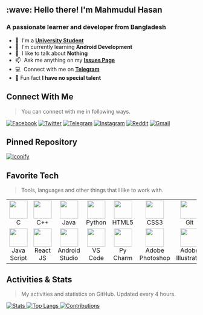 <link rel="stylesheet" href="https://cdn.jsdelivr.net/gh/devicons/devicon@v2.15.1/devicon.min.css">
<h2 align="left" id="mahmud0808-title">:wave: Hello there! I'm Mahmudul Hasan</h1>
<h3 align="left">A passionate learner and developer from Bangladesh</h3>

- :office: &nbsp;I'm a **[University Student](https://daffodilvarsity.edu.bd/)**
- :seedling: &nbsp;I’m currently learning **Android Development**
- :speech_balloon: &nbsp;I like to talk about **Nothing**
- :mailbox: &nbsp;Ask me anything on my **[Issues Page](https://github.com/Mahmud0808/Mahmud0808/issues)**
- :computer: &nbsp;Connect with me on **[Telegram](https://t.me/DrDisagree)**
- :eyes: Fun fact **I have no special talent**

<h2 align="left" id="mahmud0808-social">Connect With Me</h2>

> You can connect with me in following ways.

[<img alt="Facebook" src="https://img.shields.io/badge/Facebook-1877F2?style=for-the-badge&logo=facebook&logoColor=white">](https://facebook.com/DrDisagree) [<img alt="Twitter" src="https://img.shields.io/badge/Twitter-1DA1F2?style=for-the-badge&logo=twitter&logoColor=white">](https://twitter.com/DrDisagree) [<img alt="Telegram" src="https://img.shields.io/badge/Telegram-2CA5E0?style=for-the-badge&logo=telegram&logoColor=white">](https://t.me/DrDisagree) [<img alt="Instagram" src="https://img.shields.io/badge/Instagram-E4405F?style=for-the-badge&logo=instagram&logoColor=white">](https://instagram.com/DrDisagree) [<img alt="Reddit" src="https://img.shields.io/badge/Reddit-FF4500?style=for-the-badge&logo=reddit&logoColor=white">](https://reddit.com/u/DrDisagree) [<img alt="Gmail" src="https://img.shields.io/badge/Gmail-D14836?style=for-the-badge&logo=gmail&logoColor=white">](mailto:crazymahmud08@gmail.com)

<h2 align="left" id="mahmud0808-pin">Pinned Repository</h2>

<a href="https://github.com/Mahmud0808/Iconify">
  <picture>
  <source 
    srcset="https://github-readme-stats.vercel.app/api/pin/?username=mahmud0808&repo=iconify&theme=dracula&hide_border=true&show_icons=true&icon_color=ffb6c1"
    media="(prefers-color-scheme: dark)"
  />
  <source
    srcset="https://github-readme-stats.vercel.app/api/pin/?username=mahmud0808&repo=iconify&theme=vue&show_icons=true"
    media="(prefers-color-scheme: light), (prefers-color-scheme: no-preference)"
  />
  <img src="https://github-readme-stats.vercel.app/api/pin/?username=mahmud0808&repo=iconify&theme=vue&show_icons=true" alt="Iconify" />
  </picture>
</a>

<h2 align="left" id="mahmud0808-tech">Favorite Tech</h2>

> Tools, languages and other things that I like to work with.

<table>
  <tr>
    <td align="center" width="98">
      <a href="#mahmud0808-tech">
        <img src="https://cdn.jsdelivr.net/gh/devicons/devicon/icons/c/c-original.svg" width="48" height="48" alt="" />
      </a>
      <br>C
    </td>
    <td align="center" width="98">
      <a href="#mahmud0808-tech">
        <img src="https://cdn.jsdelivr.net/gh/devicons/devicon/icons/cplusplus/cplusplus-original.svg" width="48" height="48" alt="" />
      </a>
      <br>C++
    </td>
    <td align="center" width="98">
      <a href="#mahmud0808-tech">
        <img src="https://cdn.jsdelivr.net/gh/devicons/devicon/icons/java/java-original.svg" width="48" height="48" alt="" />
      </a>
      <br>Java
    </td>
    <td align="center" width="98">
      <a href="#mahmud0808-tech">
        <img src="https://cdn.jsdelivr.net/gh/devicons/devicon/icons/python/python-original.svg" width="48" height="48" alt="" />
      </a>
      <br>Python
    </td>
    <td align="center" width="98">
      <a href="#mahmud0808-tech">
        <img src="https://cdn.jsdelivr.net/gh/devicons/devicon/icons/html5/html5-original.svg" width="48" height="48" alt="" />
      </a>
      <br>HTML5
    </td>
    <td align="center" width="98">
      <a href="#mahmud0808-tech">
        <img src="https://cdn.jsdelivr.net/gh/devicons/devicon/icons/css3/css3-original.svg" width="48" height="48" alt="" />
      </a>
      <br>CSS3
    </td>
    <td align="center" width="98">
      <a href="#mahmud0808-tech">
        <img src="https://cdn.jsdelivr.net/gh/devicons/devicon/icons/git/git-original.svg" width="48" height="48" alt="" />
      </a>
      <br>Git
    </td>
    <td align="center" width="98">
      <a href="#mahmud0808-tech">
        <img src="https://cdn.jsdelivr.net/gh/devicons/devicon/icons/arduino/arduino-original.svg" width="48" height="48" alt="" />
      </a>
      <br>Arduino
    </td>
  </tr>
  <tr>
    <td align="center" width="98">
      <a href="#mahmud0808-tech">
        <img src="https://cdn.jsdelivr.net/gh/devicons/devicon/icons/javascript/javascript-original.svg" width="48" height="48" alt="" />
      </a>
      <br>Java<br>Script
    </td>
    <td align="center" width="98">
      <a href="#mahmud0808-tech">
        <img src="https://cdn.jsdelivr.net/gh/devicons/devicon/icons/react/react-original.svg" width="48" height="48" alt="" />
      </a>
      <br>React<br>JS
    </td>
    <td align="center" width="98">
      <a href="#mahmud0808-tech">
        <img src="https://cdn.jsdelivr.net/gh/devicons/devicon/icons/androidstudio/androidstudio-original.svg" width="48" height="48" alt="" />
      </a>
      <br>Android<br>Studio
    </td>
    <td align="center" width="98">
      <a href="#mahmud0808-tech">
        <img src="https://cdn.jsdelivr.net/gh/devicons/devicon/icons/vscode/vscode-original.svg" width="48" height="48" alt="" />
      </a>
      <br>VS<br>Code
    </td>
    <td align="center" width="98">
      <a href="#mahmud0808-tech">
        <img src="https://cdn.jsdelivr.net/gh/devicons/devicon/icons/pycharm/pycharm-original.svg" width="48" height="48" alt="" />
      </a>
      <br>Py<br>Charm
    </td>
    <td align="center" width="98">
      <a href="#mahmud0808-tech">
        <img src="https://cdn.jsdelivr.net/gh/devicons/devicon/icons/photoshop/photoshop-plain.svg" width="48" height="48" alt="" />
      </a>
      <br>Adobe<br>Photoshop
    </td>
    <td align="center" width="98">
      <a href="#mahmud0808-tech">
        <img src="https://cdn.jsdelivr.net/gh/devicons/devicon/icons/illustrator/illustrator-plain.svg" width="48" height="48" alt="" />
      </a>
      <br>Adobe<br>Illustrator
    </td>
    <td align="center" width="98">
      <a href="#mahmud0808-tech">
        <img src="https://cdn.jsdelivr.net/gh/devicons/devicon/icons/xd/xd-plain.svg" width="48" height="48" alt="" />
      </a>
      <br>Adobe<br>XD
    </td>
  </tr>
</table>

<h2 align="left" id="mahmud0808-stats">Activities & Stats</h2>

> My activities and statistics on GitHub. Updated every 4 hours.

<a href="#mahmud0808-stats">
  <picture>
  <source 
    srcset="https://github-readme-stats.vercel.app/api?username=mahmud0808&theme=dracula&show_icons=true&hide_border=true&icon_color=ffb6c1&text_bold=false&hide=issues,contribs&count_private=true&include_all_commits=true"
    media="(prefers-color-scheme: dark)"
  />
  <source
    srcset="https://github-readme-stats.vercel.app/api?username=mahmud0808&theme=vue&show_icons=true&text_bold=false&hide=issues,contribs&count_private=true&include_all_commits=true"
    media="(prefers-color-scheme: light), (prefers-color-scheme: no-preference)"
  />
  <img src="https://github-readme-stats.vercel.app/api?username=mahmud0808&theme=vue&show_icons=true&text_bold=false&hide=issues,contribs&count_private=true&include_all_commits=true" alt="Stats" />
  </picture>
</a>

<a href="#mahmud0808-stats">
  <picture>
  <source 
    srcset="https://github-readme-stats.vercel.app/api/top-langs/?username=mahmud0808&layout=compact&theme=dracula&text_bold=false&hide_border=true"
    media="(prefers-color-scheme: dark)"
  />
  <source
    srcset="https://github-readme-stats.vercel.app/api/top-langs/?username=mahmud0808&layout=compact&theme=vue&text_bold=false"
    media="(prefers-color-scheme: light), (prefers-color-scheme: no-preference)"
  />
  <img src="https://github-readme-stats.vercel.app/api/top-langs/?username=mahmud0808&layout=compact&theme=vue&text_bold=false" alt="Top Langs" />
  </picture>

  <picture>
  <source 
    srcset="https://github-readme-streak-stats.herokuapp.com/?user=mahmud0808&theme=dracula&text_bold=false&hide_border=true"
    media="(prefers-color-scheme: dark)"
  />
  <source
    srcset="https://github-readme-streak-stats.herokuapp.com/?user=mahmud0808&theme=vue&text_bold=false"
    media="(prefers-color-scheme: light), (prefers-color-scheme: no-preference)"
  />
  <img src="https://github-readme-streak-stats.herokuapp.com/?user=mahmud0808&theme=vue&text_bold=false" alt="Contributions" />
  </picture>
</a>
